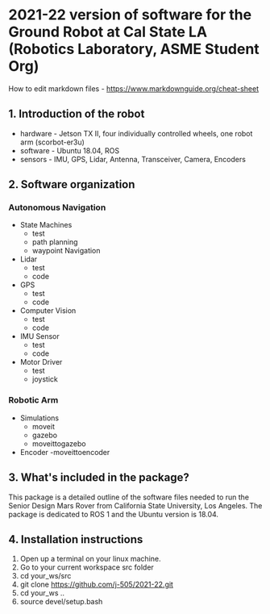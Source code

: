 # 2021-22 version of software for the Ground Robot at Cal State LA (Robotics Laboratory, ASME Student Org)
How to edit markdown files - https://www.markdownguide.org/cheat-sheet

## 1. Introduction of the robot  
- hardware - Jetson TX II, four individually controlled wheels, one robot arm (scorbot-er3u)  
- software - Ubuntu 18.04, ROS  
- sensors - IMU, GPS, Lidar, Antenna, Transceiver, Camera, Encoders
  
## 2. Software organization  
  ### Autonomous Navigation
  - State Machines
    - test
    - path planning
    - waypoint Navigation
  - Lidar
    - test
    - code
  - GPS
    - test
    - code
  - Computer Vision
    - test
    - code
  - IMU Sensor
    - test
    - code
  - Motor Driver
    - test
    - joystick
  ### Robotic Arm
  - Simulations
    - moveit
    - gazebo
    - moveittogazebo
  - Encoder
    -moveittoencoder
## 3. What's included in the package?
  This package is a detailed outline of the software files needed to run the Senior Design Mars Rover from California State University, Los Angeles.
  The package is dedicated to ROS 1 and the Ubuntu version is 18.04.
## 4. Installation instructions

  1. Open up a terminal on your linux machine.
  2. Go to your current workspace src folder
  3. cd your_ws/src
  4. git clone https://github.com/j-505/2021-22.git
  5. cd your_ws ..
  6. source devel/setup.bash
